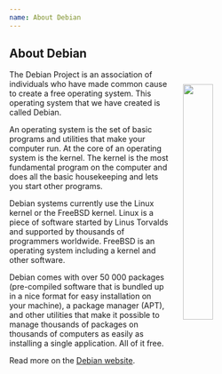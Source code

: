 ```yaml
---
name: About Debian
---
```

About Debian
------------

<img class="img-responsive" style="width:33%; float: right; padding: 5%;" src="https://upload.wikimedia.org/wikipedia/commons/thumb/4/4a/Debian-OpenLogo.svg/775px-Debian-OpenLogo.svg.png" alt="" />

The Debian Project is an association of individuals who have made common cause
to create a free operating system. This operating system that we have created is
called Debian.

An operating system is the set of basic programs and utilities that make your
computer run. At the core of an operating system is the kernel. The kernel is
the most fundamental program on the computer and does all the basic housekeeping
and lets you start other programs.

Debian systems currently use the Linux kernel or the FreeBSD kernel. Linux is a
piece of software started by Linus Torvalds and supported by thousands of
programmers worldwide. FreeBSD is an operating system including a kernel and
other software.

Debian comes with over 50 000 packages (pre-compiled software that is bundled up
in a nice format for easy installation on your machine), a package manager
(APT), and other utilities that make it possible to manage thousands of packages
on thousands of computers as easily as installing a single application. All of
it free.

Read more on the [Debian website](https://debian.org).
